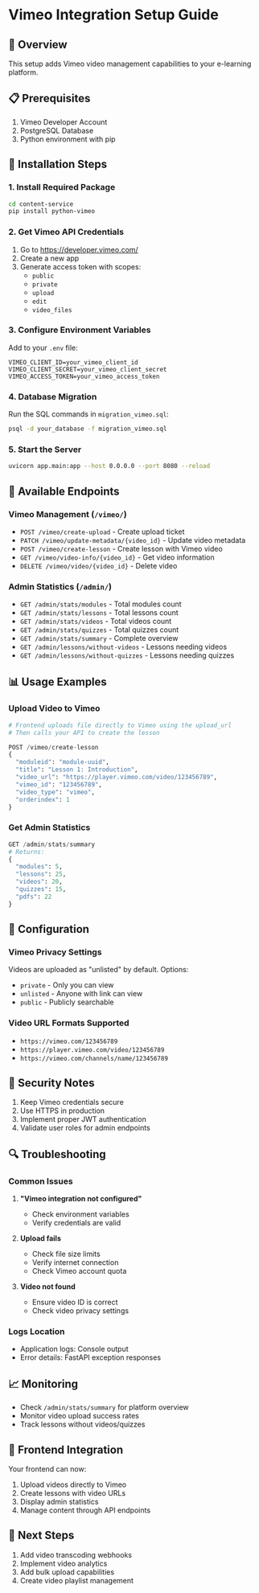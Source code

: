 # Vimeo Integration Setup Guide

## 🎯 Overview

This setup adds Vimeo video management capabilities to your e-learning platform.

## 📋 Prerequisites

1. Vimeo Developer Account
2. PostgreSQL Database
3. Python environment with pip

## 🚀 Installation Steps

### 1. Install Required Package

```bash
cd content-service
pip install python-vimeo
```

### 2. Get Vimeo API Credentials

1. Go to https://developer.vimeo.com/
2. Create a new app
3. Generate access token with scopes:
   - `public`
   - `private`
   - `upload`
   - `edit`
   - `video_files`

### 3. Configure Environment Variables

Add to your `.env` file:

```env
VIMEO_CLIENT_ID=your_vimeo_client_id
VIMEO_CLIENT_SECRET=your_vimeo_client_secret
VIMEO_ACCESS_TOKEN=your_vimeo_access_token
```

### 4. Database Migration

Run the SQL commands in `migration_vimeo.sql`:

```bash
psql -d your_database -f migration_vimeo.sql
```

### 5. Start the Server

```bash
uvicorn app.main:app --host 0.0.0.0 --port 8080 --reload
```

## 🔗 Available Endpoints

### Vimeo Management (`/vimeo/`)

- `POST /vimeo/create-upload` - Create upload ticket
- `PATCH /vimeo/update-metadata/{video_id}` - Update video metadata
- `POST /vimeo/create-lesson` - Create lesson with Vimeo video
- `GET /vimeo/video-info/{video_id}` - Get video information
- `DELETE /vimeo/video/{video_id}` - Delete video

### Admin Statistics (`/admin/`)

- `GET /admin/stats/modules` - Total modules count
- `GET /admin/stats/lessons` - Total lessons count
- `GET /admin/stats/videos` - Total videos count
- `GET /admin/stats/quizzes` - Total quizzes count
- `GET /admin/stats/summary` - Complete overview
- `GET /admin/lessons/without-videos` - Lessons needing videos
- `GET /admin/lessons/without-quizzes` - Lessons needing quizzes

## 📊 Usage Examples

### Upload Video to Vimeo

```python
# Frontend uploads file directly to Vimeo using the upload_url
# Then calls your API to create the lesson

POST /vimeo/create-lesson
{
  "moduleid": "module-uuid",
  "title": "Lesson 1: Introduction",
  "video_url": "https://player.vimeo.com/video/123456789",
  "vimeo_id": "123456789",
  "video_type": "vimeo",
  "orderindex": 1
}
```

### Get Admin Statistics

```python
GET /admin/stats/summary
# Returns:
{
  "modules": 5,
  "lessons": 25,
  "videos": 20,
  "quizzes": 15,
  "pdfs": 22
}
```

## 🔧 Configuration

### Vimeo Privacy Settings

Videos are uploaded as "unlisted" by default. Options:

- `private` - Only you can view
- `unlisted` - Anyone with link can view
- `public` - Publicly searchable

### Video URL Formats Supported

- `https://vimeo.com/123456789`
- `https://player.vimeo.com/video/123456789`
- `https://vimeo.com/channels/name/123456789`

## 🚨 Security Notes

1. Keep Vimeo credentials secure
2. Use HTTPS in production
3. Implement proper JWT authentication
4. Validate user roles for admin endpoints

## 🔍 Troubleshooting

### Common Issues

1. **"Vimeo integration not configured"**

   - Check environment variables
   - Verify credentials are valid

2. **Upload fails**

   - Check file size limits
   - Verify internet connection
   - Check Vimeo account quota

3. **Video not found**
   - Ensure video ID is correct
   - Check video privacy settings

### Logs Location

- Application logs: Console output
- Error details: FastAPI exception responses

## 📈 Monitoring

- Check `/admin/stats/summary` for platform overview
- Monitor video upload success rates
- Track lessons without videos/quizzes

## 🎨 Frontend Integration

Your frontend can now:

1. Upload videos directly to Vimeo
2. Create lessons with video URLs
3. Display admin statistics
4. Manage content through API endpoints

## 🔄 Next Steps

1. Add video transcoding webhooks
2. Implement video analytics
3. Add bulk upload capabilities
4. Create video playlist management
